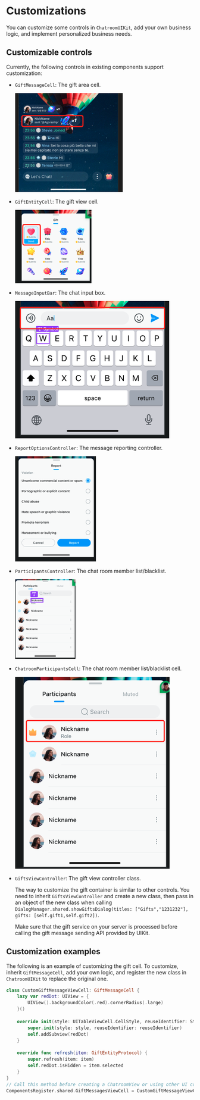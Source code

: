 # Customizations

You can customize some controls in `ChatroomUIKit`, add your own business logic, and implement personalized business needs.

## Customizable controls

Currently, the following controls in existing components support customization:

- `GiftMessageCell`: The gift area cell.

  ![Gift message](../assets/images/GiftBarrageCell.png)

- `GiftEntityCell`: The gift view cell.

  ![Gift view](../assets/images/GiftEntityCell.png)

- `MessageInputBar`: The chat input box.

  ![Input box](../assets/images/ChatInputBar.png)

- `ReportOptionsController`: The message reporting controller.

  ![Message report](../assets/images/ReportOptionsController.png)
  
- `ParticipantsController`: The chat room member list/blacklist.

  ![Member list](../assets/images/ParticipantsController.png)

- `ChatroomParticipantsCell`: The chat room member list/blacklist cell.

  ![Chatroom participants](../assets/images/ChatroomParticipantsCell.png)

- `GiftsViewController`: The gift view controller class. 

   The way to customize the gift container is similar to other controls. You need to inherit `GiftsViewController` and create a new class, then pass in an object of the new class when calling `DialogManager.shared.showGiftsDialog(titles: ["Gifts","1231232"], gifts: [self.gift1,self.gift2])`.
   
   Make sure that the gift service on your server is processed before calling the gift message sending API provided by UIKit.
  
## Customization examples

The following is an example of customizing the gift cell. To customize, inherit `GiftMessageCell`, add your own logic, and register the new class in `ChatroomUIKit` to replace the original one.


```swift
class CustomGiftMessageViewCell: GiftMessageCell {
    lazy var redDot: UIView = {
        UIView().backgroundColor(.red).cornerRadius(.large)
    }()
    
    override init(style: UITableViewCell.CellStyle, reuseIdentifier: String?) {
        super.init(style: style, reuseIdentifier: reuseIdentifier)
        self.addSubview(redDot)
    }
    
    override func refresh(item: GiftEntityProtocol) {
        super.refresh(item: item)
        self.redDot.isHidden = item.selected
    }
}
// Call this method before creating a ChatroomView or using other UI components.
ComponentsRegister.shared.GiftMessagesViewCell = CustomGiftMessageViewCell.self
```
